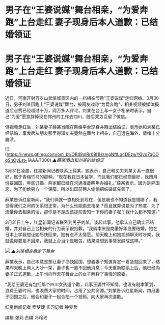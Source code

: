 # 男子在“王婆说媒”舞台相亲，“为爱奔跑”上台走红 妻子现身后本人道歉：已结婚领证

# 男子在“王婆说媒”舞台相亲，“为爱奔跑”上台走红 妻子现身后本人道歉：已结婚领证

近日，河南开封万岁山武侠城景区内的一档相亲节目“王婆说媒”走红网络。3月30日，男子刘某因跑上“王婆说媒”舞台，被网友戏称“为爱奔跑”，相关视频被媒体报道后点赞已经超过十万，两万多人评论。刘某在台上与一女子相亲时表示，自己“为爱”愿意辞掉现在郑州的工作去四川，随后双方互留了微信。

但视频走红后，刘某妻子薛某当晚在网络平台现身并晒出结婚证，表示她和刘某已经结婚，事发后从朋友那里得知丈夫竟然在舞台上相亲，自己远在海外，情绪十分崩溃。

![](https://inews.gtimg.com/om_bt/ORd9oIRr69I1HzmgNftLq4DEzwYGyo7qCOqSnOyLst-
lAAA/1000) _▲薛某晒出和刘某的结婚证_

3月31日凌晨，红星新闻记者联系上薛某，她表示，自己和丈夫刘某关系一直很好，属于青梅竹马的那种。“现在我在日本留学，而且我们都已经商量好，我四月份要回国，年底订婚，两家都已经在沟通准备明年办婚礼。”薛某表示，因为是异国恋，为了能给男方一个保障，所以出国前两人偷偷把结婚证先领了。

薛某告诉红星新闻，“我们俩就一直相处到现在，但是我也不知道我是错哪了，我觉得我们之间的关系很正常，为什么他能跑去相亲？而且就算说是为了热度、为了流量你去相亲的话，那你是不是应该提前告知一下你的妻子呢？我什么都不知道。”

3月31日上午，红星新闻记者联系到男子刘某。谈起此事，他承认自己确实已结婚，并对自己上台相亲的行为表示很抱歉。“我俩本来是商量好年底要结婚，她在日本上学我想让她尽快回来，她有点不太情愿。前天晚上和她视频聊天时吵架，我就说你要是不回来，我就上台当个显眼包，结果没想到事情发酵成这样。”

![](https://inews.gtimg.com/om_bt/OWtpiWZ2hvw_AXh74Vd4qrhTyCL7eqvGfkp6_B0WrlkxwAA/1000)
_▲刘某相亲后走下舞台_

薛某表示，自己本意是想让妻子尽快回国，想着妻子知道肯定一着急就回来了，结果昨天晚上两人大吵一架，妻子也一直不回他消息；今天重新联系上后，他已经向妻子正式道歉，上午也向昨天在舞台上的女子解释了事情的原委。

“我给王婆还有包括那个四川女孩道个歉，此事王婆并不知情，也没有剧本策划，浪费王婆时间，也浪费大家的时间，占用了公共资源。”刘某告诉红星新闻，四月妻子回国之后，他会和妻子一起合拍一个视频，向大家再次道歉。

红星新闻记者 罗梦婕 实习记者 钟梦哲

编辑 张莉 责编 冯玲玲

